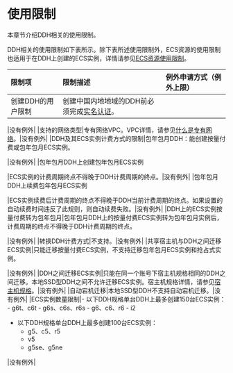 # 使用限制

本章节介绍DDH相关的使用限制。

DDH相关的使用限制如下表所示。除下表所述使用限制外，ECS资源的使用限制也适用于在DDH上创建的ECS实例，详情请参见[ECS资源使用限制](/intl.zh-CN/产品简介/使用限制.md)。

|限制项|限制描述|例外申请方式（例外上限）|
|:--|:---|:-----------|
|创建DDH的用户限制|创建中国内地地域的DDH前必须完成[实名认证](https://www.alibabacloud.com/help/doc-detail/52595.htm)。

|没有例外|
|支持的网络类型|专有网络VPC。VPC详情，请参见[什么是专有网络](/intl.zh-CN/产品简介/什么是专有网络.md)。|没有例外|
|DDH及其ECS实例计费方式的限制|包年包月DDH：能创建按量付费或包年包月ECS实例。

|没有例外|
|包年包月DDH上创建包年包月ECS实例

|ECS实例的计费周期终点不得晚于DDH计费周期的终点。|没有例外|
|包年包月DDH上续费包年包月ECS实例

|ECS实例续费后计费周期的终点不得晚于DDH当前计费周期的终点。如果设置的自动续费时间违反了此规则，则自动续费失败。|没有例外|
|DDH上的ECS实例按量付费转为包年包月|包年包月DDH上的按量付费ECS实例转为包年包月实例后，计费周期的终点不得晚于DDH计费周期的终点。

|没有例外|
|转换DDH计费方式|不支持。|没有例外|
|共享宿主机与DDH之间迁移ECS实例|只能迁移按量付费ECS实例，不支持迁移包年包月ECS实例和抢占式实例。

|没有例外|
|DDH之间迁移ECS实例|只能在同一个账号下宿主机规格相同的DDH之间迁移。本地SSD型DDH之间不允许迁移ECS实例。宿主机规格详情，请参见[宿主机规格](/intl.zh-CN/产品简介/宿主机规格.md)。|没有例外|
|自动宕机迁移|本地SSD型DDH不支持自动宕机迁移。|没有例外|
|ECS实例数量限制|-   以下DDH规格单台DDH上最多创建150台ECS实例：
    -   g6t、c6t
    -   g6s、c6s、r6s
    -   g6、c6、r6
    -   i2
-   以下DDH规格单台DDH上最多创建100台ECS实例：
    -   g5、c5、r5
    -   v5
    -   g5se、g5ne

|没有例外|

